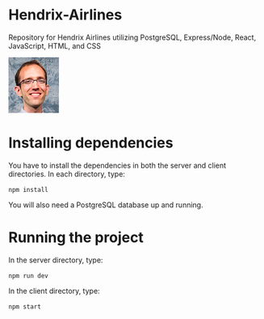 # Hendrix-Airlines
Repository for Hendrix Airlines utilizing PostgreSQL, Express/Node, React, JavaScript, HTML, and CSS   

![Alt text](client/src/images/hendrix.jpg?raw=true "Hendrix")

# Installing dependencies
You have to install the dependencies in both the server and client directories. In each directory, type:
```
npm install
```
You will also need a PostgreSQL database up and running.

# Running the project
In the server directory, type:
```
npm run dev
```
In the client directory, type:
```
npm start
```
